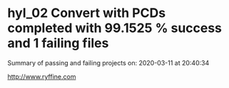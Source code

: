 # hyl_02 Convert with PCDs completed with 99.1525 % success and 1 failing files

Summary of passing and failing projects on: 2020-03-11 at 20:40:34

http://www.ryffine.com
